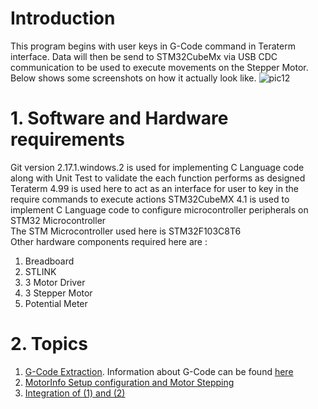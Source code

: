 # Introduction 
This program begins with user keys in G-Code command in Teraterm interface. Data will then be send to STM32CubeMx via USB CDC communication to be used to execute movements on the Stepper Motor. Below shows some screenshots on how it actually look like.
![pic12](img/pic12.jpg)

# 1. Software and Hardware requirements 
Git version 2.17.1.windows.2 is used for implementing C Language code along with Unit Test to validate the each function performs as designed 
Teraterm 4.99 is used here to act as an interface for user to key in the require commands to execute actions
STM32CubeMX 4.1 is used to implement C Language code to configure microcontroller peripherals on STM32 Microcontroller \
The STM Microcontroller used here is STM32F103C8T6 \
Other hardware components required here are : 
1) Breadboard 
2) STLINK 
3) 3 Motor Driver 
4) 3 Stepper Motor 
5) Potential Meter 

# 2. Topics
1. [G-Code Extraction](https://github.com/AndyIsMe/3D_PCB_Laser_Printer/tree/DrawLine/Src/GcodeExtraction). Information about G-Code can be found [here](https://en.wikipedia.org/wiki/G-code)
2. [MotorInfo Setup configuration and Motor Stepping](https://github.com/AndyIsMe/3D_PCB_Laser_Printer/tree/DrawLine/Src/StepperMotor)
3. [Integration of (1) and (2)](https://github.com/AndyIsMe/3D_PCB_Laser_Printer/tree/DrawLine/Src)
    

